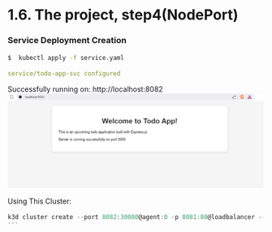 # 1.6. The project, step4(NodePort)

### Service Deployment Creation

```bash
$  kubectl apply -f service.yaml
```

```yaml
service/todo-app-svc configured
```

Successfully running on: http://localhost:8082
![Application Screenshot](./image.png)

Using This Cluster:

````javascript
k3d cluster create --port 8082:30080@agent:0 -p 8081:80@loadbalancer --agents 2
```
````
